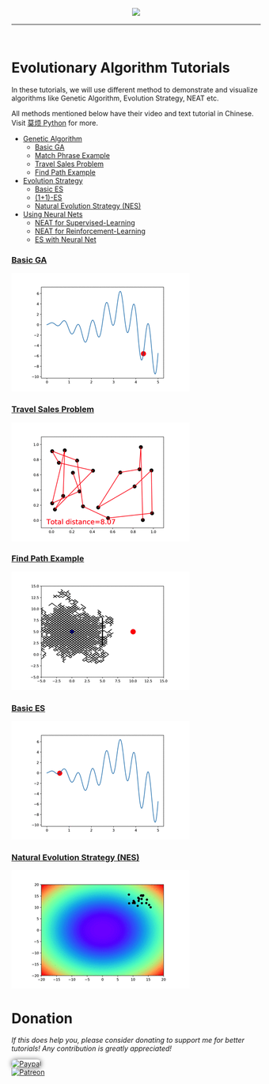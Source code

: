 <p align="center">
    <a href="https://github.com/MorvanZhou/Evolutionary-Algorithm/blob/master/EA.jpg?raw=true" target="_blank">
    <img width="40%" src="https://github.com/MorvanZhou/Evolutionary-Algorithm/blob/master/EA.jpg" style="max-width:100%;">
    </a>
</p>

---

<br>

# Evolutionary Algorithm Tutorials


In these tutorials, we will use different method to demonstrate and visualize algorithms like Genetic Algorithm,
Evolution Strategy, NEAT etc.

All methods mentioned below have their video and text tutorial in Chinese. Visit [莫烦 Python](https://morvanzhou.github.io/tutorials/) for more.


* [Genetic Algorithm](https://github.com/MorvanZhou/Evolutionary-Algorithm/tree/master/tutorial-contents/Genetic%20Algorithm)
  * [Basic GA](https://github.com/MorvanZhou/Evolutionary-Algorithm/blob/master/tutorial-contents/Genetic%20Algorithm/Genetic%20Algorithm%20Basic.py)
  * [Match Phrase Example](https://github.com/MorvanZhou/Evolutionary-Algorithm/blob/master/tutorial-contents/Genetic%20Algorithm/Match%20Phrase.py)
  * [Travel Sales Problem](https://github.com/MorvanZhou/Evolutionary-Algorithm/blob/master/tutorial-contents/Genetic%20Algorithm/Travel%20Sales%20Person.py)
  * [Find Path Example](https://github.com/MorvanZhou/Evolutionary-Algorithm/blob/master/tutorial-contents/Genetic%20Algorithm/Find%20Path.py)
* [Evolution Strategy](https://github.com/MorvanZhou/Evolutionary-Algorithm/tree/master/tutorial-contents/Evolution%20Strategy)
  * [Basic ES](https://github.com/MorvanZhou/Evolutionary-Algorithm/blob/master/tutorial-contents/Evolution%20Strategy/Evolution%20Strategy%20Basic.py)
  * [(1+1)-ES](https://github.com/MorvanZhou/Evolutionary-Algorithm/blob/master/tutorial-contents/Evolution%20Strategy/(1%2B1)-ES.py)
  * [Natural Evolution Strategy (NES)](https://github.com/MorvanZhou/Evolutionary-Algorithm/blob/master/tutorial-contents/Evolution%20Strategy/Natural%20Evolution%20Strategy%20(NES).py)
* [Using Neural Nets](https://github.com/MorvanZhou/Evolutionary-Algorithm/tree/master/tutorial-contents/Using%20Neural%20Nets)
  * [NEAT for Supervised-Learning](https://github.com/MorvanZhou/Evolutionary-Algorithm/tree/master/tutorial-contents/Using%20Neural%20Nets/NEAT)
  * [NEAT for Reinforcement-Learning](https://github.com/MorvanZhou/Evolutionary-Algorithm/tree/master/tutorial-contents/Using%20Neural%20Nets/NEAT_gym)
  * [ES with Neural Net](https://github.com/MorvanZhou/Evolutionary-Algorithm/blob/master/tutorial-contents/Using%20Neural%20Nets/Evolution%20Strategy%20with%20Neural%20Nets.py)


### [Basic GA](https://github.com/MorvanZhou/Evolutionary-Algorithm/blob/master/tutorial-contents/Genetic%20Algorithm/Genetic%20Algorithm%20Basic.py)


<a href="https://github.com/MorvanZhou/Evolutionary-Algorithm/blob/master/tutorial-contents/Genetic%20Algorithm/Genetic%20Algorithm%20Basic.py">
    <img class="course-image" src="/demo/ga.gif">
</a>

### [Travel Sales Problem](https://github.com/MorvanZhou/Evolutionary-Algorithm/blob/master/tutorial-contents/Genetic%20Algorithm/Travel%20Sales%20Person.py)

<a href="https://github.com/MorvanZhou/Tensorflow-Tutorial/blob/master/tutorial-contents/302_simple_classification.py">
    <img class="course-image" src="/demo/tsp.gif">
</a>

### [Find Path Example](https://github.com/MorvanZhou/Evolutionary-Algorithm/blob/master/tutorial-contents/Genetic%20Algorithm/Find%20Path.py)
<a href="https://github.com/MorvanZhou/Evolutionary-Algorithm/blob/master/tutorial-contents/Genetic%20Algorithm/Find%20Path.py">
    <img class="course-image" src="/demo/find path.gif" >
</a>

### [Basic ES](https://github.com/MorvanZhou/Evolutionary-Algorithm/blob/master/tutorial-contents/Evolution%20Strategy/Evolution%20Strategy%20Basic.py)

<a href="https://github.com/MorvanZhou/Evolutionary-Algorithm/blob/master/tutorial-contents/Evolution%20Strategy/Evolution%20Strategy%20Basic.py">
    <img class="course-image" src="/demo/es.gif" >
</a>

### [Natural Evolution Strategy (NES)](https://github.com/MorvanZhou/Evolutionary-Algorithm/blob/master/tutorial-contents/Evolution%20Strategy/Natural%20Evolution%20Strategy%20(NES).py)

<a href="https://github.com/MorvanZhou/Evolutionary-Algorithm/blob/master/tutorial-contents/Evolution%20Strategy/Natural%20Evolution%20Strategy%20(NES).py">
    <img class="course-image" src="/demo/nes.gif" >
</a>


# Donation

*If this does help you, please consider donating to support me for better tutorials! Any contribution is greatly appreciated!*

<div >
  <a href="https://www.paypal.com/cgi-bin/webscr?cmd=_donations&amp;business=morvanzhou%40gmail%2ecom&amp;lc=C2&amp;item_name=MorvanPython&amp;currency_code=AUD&amp;bn=PP%2dDonationsBF%3abtn_donateCC_LG%2egif%3aNonHosted">
    <img style="border-radius: 20px;  box-shadow: 0px 0px 10px 1px  #888888;"
         src="https://www.paypalobjects.com/webstatic/en_US/i/btn/png/silver-pill-paypal-44px.png"
         alt="Paypal"
         height="auto" ></a>
</div>

<div>
  <a href="https://www.patreon.com/morvan">
    <img src="https://morvanzhou.github.io/static/img/support/patreon.jpg"
         alt="Patreon"
         height=120>
  </a>
</div>